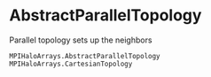 # AbstractParallelTopology

Parallel topology sets up the neighbors

```@docs
MPIHaloArrays.AbstractParallelTopology
MPIHaloArrays.CartesianTopology
```
